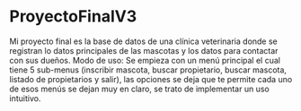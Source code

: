# ProyectoFinalV3
Mi proyecto final es la base de datos de una clínica veterinaria donde se registran lo datos principales de las mascotas y los datos para contactar con sus dueños.
Modo de uso:
Se empieza con un menú principal el cual tiene 5 sub-menus (inscribir mascota, buscar propietario, buscar mascota, listado de propietarios y salir), las opciones se deja que te permite cada uno de esos menús se dejan muy en claro, se trato de implementar un uso intuitivo.	
